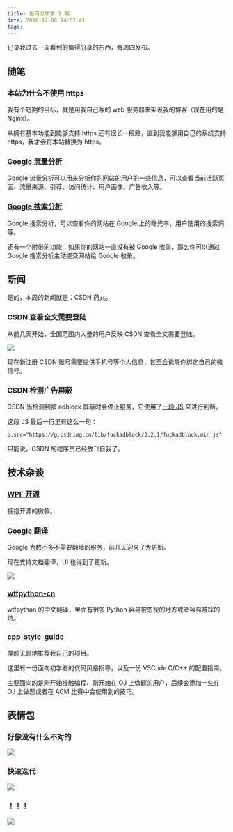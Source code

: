 ```yaml
---
title: 每周分享第 7 期
date: 2018-12-06 14:52:41
tags:
---
```


记录我过去一周看到的值得分享的东西，每周四发布。

<!--more-->

## 随笔

### 本站为什么不使用 https

我有个短期的目标，就是用我自己写的 web 服务器来架设我的博客（现在用的是 Nginx）。

从拥有基本功能到能够支持 https 还有很长一段路，直到我能够用自己的系统支持 https，我才会将本站替换为 https。

### [Google 流量分析](https://analytics.google.com/analytics/web/)

Google 流量分析可以用来分析你的网站的用户的一些信息，可以查看当前活跃页面、流量来源、引荐、访问统计、用户画像、广告收入等。

### [Google 搜索分析](https://search.google.com/search-console)

Google 搜索分析，可以查看你的网站在 Google 上的曝光率，用户使用的搜索词等。

还有一个附带的功能：如果你的网站一直没有被 Google 收录，那么你可以通过 Google 搜索分析主动提交网站给 Google 收录。

## 新闻

是的，本周的新闻就是：CSDN 药丸。

### CSDN 查看全文需要登陆

从前几天开始，全国范围内大量的用户反映 CSDN 查看全文需要登陆。

![](/weekly7/csdn.png)

现在新注册 CSDN 账号需要提供手机号等个人信息，甚至会诱导你绑定自己的微信号。

### CSDN 检测广告屏蔽

CSDN 当检测到被 adblock 屏蔽时会停止服务，它使用了[一段 JS](https://g.csdnimg.cn/check-adblock/1.1.1/check-adblock.js) 来进行判断。

这段 JS 最后一行里有这么一句：

`o.src="https://g.csdnimg.cn/lib/fuckadblock/3.2.1/fuckadblock.min.js"`

只能说，CSDN 的程序员已经放飞自我了。

## 技术杂谈

### [WPF 开源](https://github.com/dotnet/wpf)

拥抱开源的微软。

### [Google 翻译](https://translate.google.cn/)

Google 为数不多不需要翻墙的服务，前几天迎来了大更新。

现在支持文档翻译，UI 也得到了更新。

![](/weekly7/translate.png)

### [wtfpython-cn](https://github.com/leisurelicht/wtfpython-cn)

wtfpython 的中文翻译，里面有很多 Python 容易被忽视的地方或者容易被踩的坑。

### [cpp-style-guide](https://github.com/sdutacm/cpp-style-guide)

厚颜无耻地推荐我自己的项目。

这里有一份面向初学者的代码风格指导，以及一份 VSCode C/C++ 的配置指南。

主要面向的是刚开始接触编程、刚开始在 OJ 上做题的用户，后续会添加一些在 OJ 上做题或者在 ACM 比赛中会使用到的技巧。

## 表情包

### 好像没有什么不对的

![](/weekly7/taijun.jpg)

### 快速迭代

![](/weekly7/code.jpg)

### ！！！

![](/weekly7/hehe.jpg)
